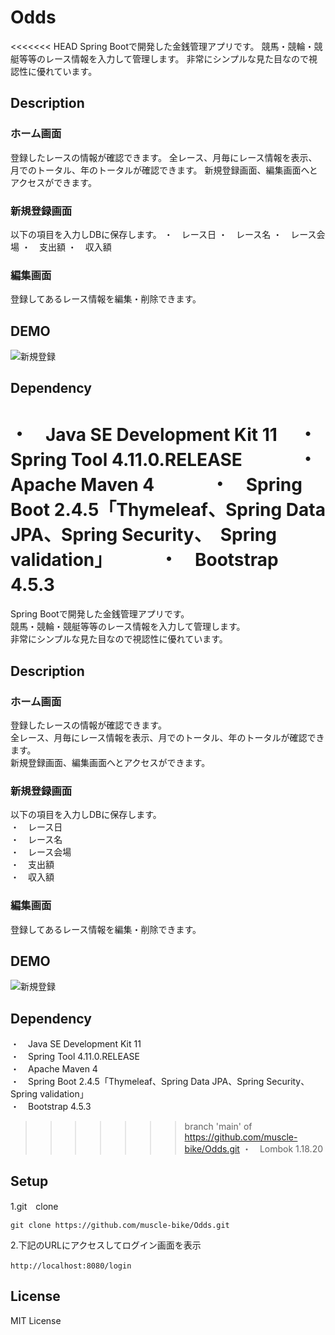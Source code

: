 # Odds
<<<<<<< HEAD
Spring Bootで開発した金銭管理アプリです。
競馬・競輪・競艇等等のレース情報を入力して管理します。
非常にシンプルな見た目なので視認性に優れています。

## Description

### ホーム画面

登録したレースの情報が確認できます。
全レース、月毎にレース情報を表示、月でのトータル、年のトータルが確認できます。
新規登録画面、編集画面へとアクセスができます。　　

### 新規登録画面

以下の項目を入力しDBに保存します。
・　レース日
・　レース名
・　レース会場
・　支出額
・　収入額　　

### 編集画面

登録してあるレース情報を編集・削除できます。

## DEMO

![新規登録](https://user-images.githubusercontent.com/83861906/137480079-74b82beb-7089-430e-bfce-7fc1d7067ce2.gif)

## Dependency

・　Java SE Development Kit 11　
・　Spring Tool 4.11.0.RELEASE　　　
・　Apache Maven 4　　　
・　Spring Boot 2.4.5「Thymeleaf、Spring Data JPA、Spring Security、　Spring validation」　　　
・　Bootstrap 4.5.3　　　
=======
Spring Bootで開発した金銭管理アプリです。  
競馬・競輪・競艇等等のレース情報を入力して管理します。  
非常にシンプルな見た目なので視認性に優れています。

## Description

### ホーム画面

登録したレースの情報が確認できます。  
全レース、月毎にレース情報を表示、月でのトータル、年のトータルが確認できます。  
新規登録画面、編集画面へとアクセスができます。　　

### 新規登録画面

以下の項目を入力しDBに保存します。  
・　レース日  
・　レース名  
・　レース会場  
・　支出額  
・　収入額　　

### 編集画面

登録してあるレース情報を編集・削除できます。

## DEMO

![新規登録](https://user-images.githubusercontent.com/83861906/137480079-74b82beb-7089-430e-bfce-7fc1d7067ce2.gif)

## Dependency

・　Java SE Development Kit 11　  
・　Spring Tool 4.11.0.RELEASE　　　  
・　Apache Maven 4　　　  
・　Spring Boot 2.4.5「Thymeleaf、Spring Data JPA、Spring Security、　Spring validation」　　　  
・　Bootstrap 4.5.3　　　  
>>>>>>> branch 'main' of https://github.com/muscle-bike/Odds.git
・　Lombok 1.18.20　

## Setup
1.git　clone
```
git clone https://github.com/muscle-bike/Odds.git
```
2.下記のURLにアクセスしてログイン画面を表示
```
http://localhost:8080/login　
```

## License

MIT License


